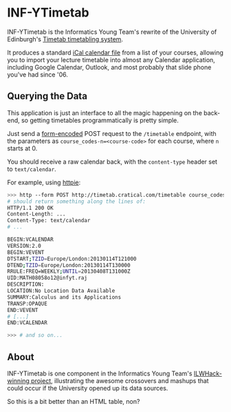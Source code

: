 INF-YTimetab
============

INF-YTimetab is the Informatics Young Team's rewrite of the University of
Edinburgh's [Timetab timetabling system](http://www.timetab.ed.ac.uk/).

It produces a standard
[iCal calendar file](http://en.wikipedia.org/wiki/Icalendar)
from a list of your courses, allowing you to import your
lecture timetable into almost any Calendar application, including Google
Calendar, Outlook, and most probably that slide phone you've had since '06.


Querying the Data
-----------------

This application is just an interface to all the magic happening
on the back-end, so getting timetables programmatically is pretty simple.

Just send a [form-encoded](http://www.w3.org/TR/html401/interact/forms#form-data-set) POST request
to the `/timetable` endpoint, with the parameters as `course_codes-n=<course-code>` for each course,
where `n` starts at 0.

You should receive a raw calendar back, with the `content-type` header set to `text/calendar`.

For example, using [httpie](https://github.com/jkbr/httpie):

```bash
>>> http --form POST http://timetab.cratical.com/timetable course_codes-0='MATH08058'
# should return something along the lines of:
HTTP/1.1 200 OK
Content-Length: ...
Content-Type: text/calendar
# ...

BEGIN:VCALENDAR
VERSION:2.0
BEGIN:VEVENT
DTSTART;TZID=Europe/London:20130114T121000
DTEND;TZID=Europe/London:20130114T130000
RRULE:FREQ=WEEKLY;UNTIL=20130408T131000Z
UID:MATH08058o12@infyt.raj
DESCRIPTION:
LOCATION:No Location Data Available
SUMMARY:Calculus and its Applications
TRANSP:OPAQUE
END:VEVENT
# [...]
END:VCALENDAR

>>> # and so on...
```


About
-----

INF-YTimetab is one component in the Informatics Young Team's
[ILWHack-winning project](http://data.inf.ed.ac.uk/ilwhack/), illustrating
the awesome crossovers and mashups that could occur if the University opened
up its data sources.

So this is a bit better than an HTML table, non?
